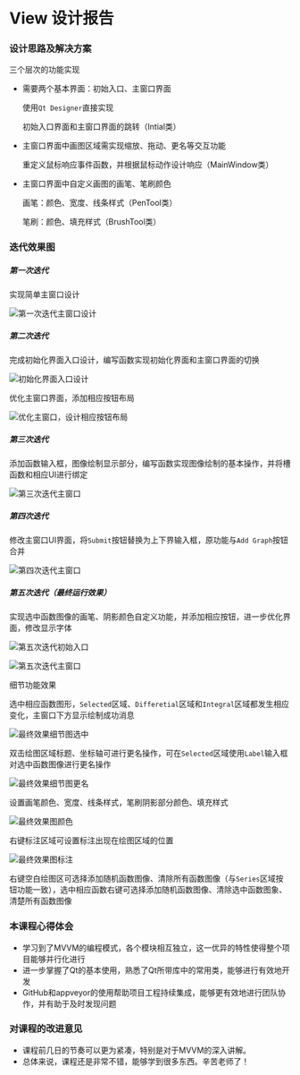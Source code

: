 # View 设计报告

### 设计思路及解决方案

三个层次的功能实现

* 需要两个基本界面：初始入口、主窗口界面

  使用`Qt Designer`直接实现

  初始入口界面和主窗口界面的跳转（Intial类）

* 主窗口界面中画图区域需实现缩放、拖动、更名等交互功能

  重定义鼠标响应事件函数，并根据鼠标动作设计响应（MainWindow类）

* 主窗口界面中自定义画图的画笔、笔刷颜色

  画笔：颜色、宽度、线条样式（PenTool类）

  笔刷：颜色、填充样式（BrushTool类）

### 迭代效果图

##### 第一次迭代

实现简单主窗口设计

![第一次迭代主窗口设计](https://github.com/CcCody/MiniGrapher/raw/master/Doc/DocImages/Veiw001.png)

##### 第二次迭代

完成初始化界面入口设计，编写函数实现初始化界面和主窗口界面的切换



![初始化界面入口设计](https://github.com/CcCody/MiniGrapher/raw/master/Doc/DocImages/View002.png)

优化主窗口界面，添加相应按钮布局

![优化主窗口，设计相应按钮布局](https://github.com/CcCody/MiniGrapher/raw/master/Doc/DocImages/View003.png)

##### 第三次迭代

添加函数输入框，图像绘制显示部分，编写函数实现图像绘制的基本操作，并将槽函数和相应UI进行绑定

![第三次迭代主窗口](https://github.com/CcCody/MiniGrapher/raw/master/Doc/DocImages/View004.png)

##### 第四次迭代

修改主窗口UI界面，将`Submit`按钮替换为上下界输入框，原功能与`Add Graph`按钮合并

![第四次迭代主窗口](C:https://github.com/CcCody/MiniGrapher/raw/master/Doc/DocImages/View011.png)

##### 第五次迭代（最终运行效果）

实现选中函数图像的画笔、阴影颜色自定义功能，并添加相应按钮，进一步优化界面，修改显示字体

![第五次迭代初始入口](https://github.com/CcCody/MiniGrapher/raw/master/Doc/DocImages/View005.png)

![第五次迭代主窗口](https://github.com/CcCody/MiniGrapher/raw/master/Doc/DocImages/View006.png)

细节功能效果

选中相应函数图形，`Selected`区域、`Differetial`区域和`Integral`区域都发生相应变化，主窗口下方显示绘制成功消息

![最终效果细节图选中](https://github.com/CcCody/MiniGrapher/raw/master/Doc/DocImages/View007.png)

双击绘图区域标题、坐标轴可进行更名操作，可在`Selected`区域使用`Label`输入框对选中函数图像进行更名操作

![最终效果细节图更名](https://github.com/CcCody/MiniGrapher/raw/master/Doc/DocImages/View008.png)

设置画笔颜色、宽度、线条样式，笔刷阴影部分颜色、填充样式

![最终效果图颜色](https://github.com/CcCody/MiniGrapher/raw/master/Doc/DocImages/View009.png)

右键标注区域可设置标注出现在绘图区域的位置

![最终效果图标注](https://github.com/CcCody/MiniGrapher/raw/master/Doc/DocImages/View010.png)

右键空白绘图区可选择添加随机函数图像、清除所有函数图像（与`Series`区域按钮功能一致），选中相应函数右键可选择添加随机函数图像、清除选中函数图象、清楚所有函数图像

### 本课程心得体会

* 学习到了MVVM的编程模式，各个模块相互独立，这一优异的特性使得整个项目能够并行化进行
* 进一步掌握了Qt的基本使用，熟悉了Qt所带库中的常用类，能够进行有效地开发
* GitHub和appveyor的使用帮助项目工程持续集成，能够更有效地进行团队协作，并有助于及时发现问题

### 对课程的改进意见

* 课程前几日的节奏可以更为紧凑，特别是对于MVVM的深入讲解。
* 总体来说，课程还是非常不错，能够学到很多东西。辛苦老师了！